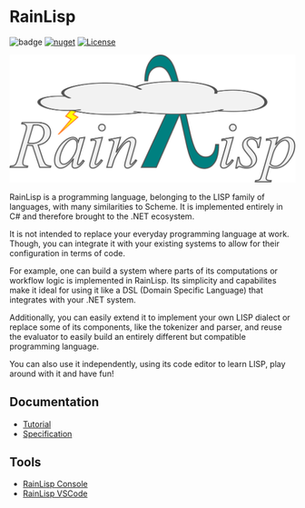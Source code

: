 # RainLisp
![badge](https://img.shields.io/endpoint?url=https://gist.githubusercontent.com/chr1st0scli/3ad6a6f6575320603cc8edf6171b42e8/raw/code-coverage.json)
[![nuget](https://img.shields.io/nuget/vpre/RainLisp?color=blue)](https://www.nuget.org/packages/RainLisp/)
[![License](https://img.shields.io/github/license/chr1st0scli/rainlisp)](LICENSE.txt)

![Cloudy RainLisp Logo](Artwork/RainLisp-Colored.svg)

RainLisp is a programming language, belonging to the LISP family of languages, with many similarities to Scheme. It is implemented entirely in C# and therefore brought to the .NET ecosystem.

It is not intended to replace your everyday programming language at work. Though, you can integrate it with your existing systems to allow for their configuration in terms of code.

For example, one can build a system where parts of its computations or workflow logic is implemented in RainLisp. Its simplicity and capabilites make it ideal for using it like a DSL (Domain Specific Language) that integrates with your .NET system.

Additionally, you can easily extend it to implement your own LISP dialect or replace some of its components, like the tokenizer and parser, and reuse the evaluator to easily build an entirely different but compatible programming language.

You can also use it independently, using its code editor to learn LISP, play around with it and have fun!

## Documentation
- [Tutorial](RainLisp/Docs/quick-start.md)
- [Specification](RainLisp/Docs/contents.md)

## Tools
- [RainLisp Console](https://github.com/chr1st0scli/RainLispConsole)
- [RainLisp VSCode](https://marketplace.visualstudio.com/items?itemName=chr1st0scli.rainlisp-vscode)
